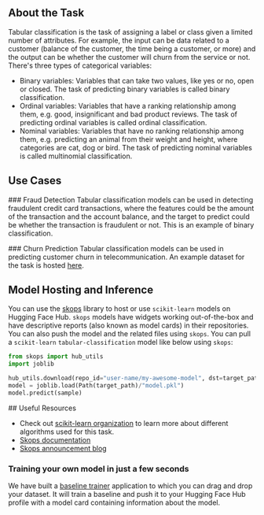 ## About the Task

Tabular classification is the task of assigning a label or class given a limited number of attributes. For example, the input can be data related to a customer (balance of the customer, the time being a customer, or more) and the output can be whether the customer will churn from the service or not.
There's three types of categorical variables:

- Binary variables: Variables that can take two values, like yes or no, open or closed. The task of predicting binary variables is called binary classification.
- Ordinal variables: Variables that have a ranking relationship among them, e.g. good, insignificant and bad product reviews. The task of predicting ordinal variables is called ordinal classification.
- Nominal variables: Variables that have no ranking relationship among them, e.g. predicting an animal from their weight and height, where categories are cat, dog or bird. The task of predicting nominal variables is called multinomial classification.

## Use Cases

### Fraud Detection
Tabular classification models can be used in detecting fraudulent credit card transactions, where the features could be the amount of the transaction and the account balance, and the target to predict could be whether the transaction is fraudulent or not. This is an example of binary classification.

### Churn Prediction
Tabular classification models can be used in predicting customer churn in telecommunication. An example dataset for the task is hosted [here](https://huggingface.co/datasets/scikit-learn/churn-prediction).

## Model Hosting and Inference

You can use the [skops](https://github.com/skops-dev/skops) library to host or use `scikit-learn` models on Hugging Face Hub. `skops` models have widgets working out-of-the-box and have descriptive reports (also known as model cards) in their repositories. You can also push the model and the related files using `skops`. You can pull a `scikit-learn` `tabular-classification` model like below using `skops`:


```python
from skops import hub_utils
import joblib

hub_utils.download(repo_id="user-name/my-awesome-model", dst=target_path)
model = joblib.load(Path(target_path)/"model.pkl")
model.predict(sample)
```


## Useful Resources

- Check out [scikit-learn organization](https://huggingface.co/scikit-learn) to learn more about different algorithms used for this task.
- [Skops documentation](https://skops.readthedocs.io/en/latest/)
- [Skops announcement blog](https://huggingface.co/blog/skops)

### Training your own model in just a few seconds

We have built a [baseline trainer](https://huggingface.co/spaces/scikit-learn/baseline-trainer) application to which you can drag and drop your dataset. It will train a baseline and push it to your Hugging Face Hub profile with a model card containing information about the model.